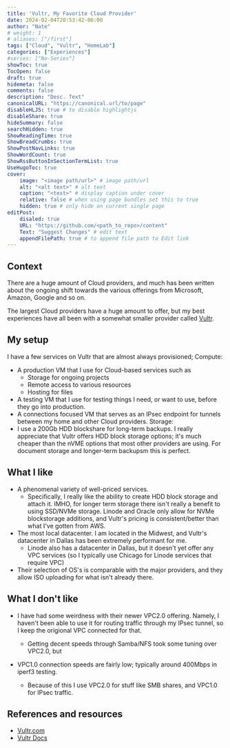 ```yaml
---
title: 'Vultr, My Favorite Cloud Provider'
date: 2024-02-04T20:53:42-06:00
author: "Nate"
# weight: 1
# aliases: ["/first"]
tags: ["Cloud", "Vultr", "HomeLab"]
categories: ["Experiences"]
#series: ["No-Series"]
showToc: true
TocOpen: false
draft: true
hidemeta: false
comments: false
description: "Desc. Text"
canonicalURL: "https://canonical.url/to/page"
disableHLJS: true # to disable highlightjs
disableShare: true
hideSummary: false
searchHidden: true
ShowReadingTime: true
ShowBreadCrumbs: true
ShowPostNavLinks: true
ShowWordCount: true
ShowRssButtonInSectionTermList: true
UseHugoToc: true
cover:
    image: "<image path/url>" # image path/url
    alt: "<alt text>" # alt text
    caption: "<text>" # display caption under cover
    relative: false # when using page bundles set this to true
    hidden: true # only hide on current single page
editPost:
    disaled: true
    URL: "https://github.com/<path_to_repo>/content"
    Text: "Suggest Changes" # edit text
    appendFilePath: true # to append file path to Edit link
---
```


## Context
There are a huge amount of Cloud providers, and much has been written about the ongoing shift towards the various offerings from Microsoft, Amazon, Google and so on.

The largest Cloud providers have a huge amount to offer, but my best experiences have all been with a somewhat smaller provider called [Vultr](https://vultr.com).

## My setup
I have a few services on Vultr that are almost always provisioned;
Compute:
- A production VM that I use for Cloud-based services such as
	- Storage for ongoing projects
	- Remote access to various resources
	- Hosting for files
- A testing VM that I use for testing things I need, or want to use, before they go into production.
- A connections focused VM that serves as an IPsec endpoint for tunnels between my home and other Cloud providers.
Storage:
- I use a 200Gb HDD blockshare for long-term backups.  I really appreciate that Vultr offers HDD block storage options; it's much cheaper than the nVME options that most other providers are using.  For document storage and longer-term backupsm this is perfect.

## What I like

- A phenomenal variety of well-priced services.
	- Specifically, I really like the ability to create HDD block storage and attach it.  IMHO, for longer term storage there isn't really a benefit to using SSD/NVMe storage.  Linode and Oracle only allow for NVMe blockstorage additions, and Vultr's pricing is consistent/better than what I've gotten from AWS.
- The most local datacenter.  I am located in the Midwest, and Vultr's datacenter in Dallas has been extremely performant for me.
	- Linode also has a datacenter in Dallas, but it doesn't yet offer any VPC services (so I typically use Chicago for Linode services that require VPC)
- Their selection of OS's is comparable with the major providers, and they allow ISO uploading for what isn't already there.


## What I don't like
- I have had some weirdness with their newer VPC2.0 offering.  Namely, I haven't been able to use it for routing traffic through my IPsec tunnel, so I keep the origional VPC connected for that.
  - Getting decent speeds through Samba/NFS took some tuning over VPC2.0, but 

- VPC1.0 connection speeds are fairly low; typically around 400Mbps in iperf3 testing.
  - Because of this I use VPC2.0 for stuff like SMB shares, and VPC1.0 for IPsec traffic.


## References and resources
- [Vultr.com](https://vultr.com)
- [Vultr Docs](https//docs.vultr.com)

